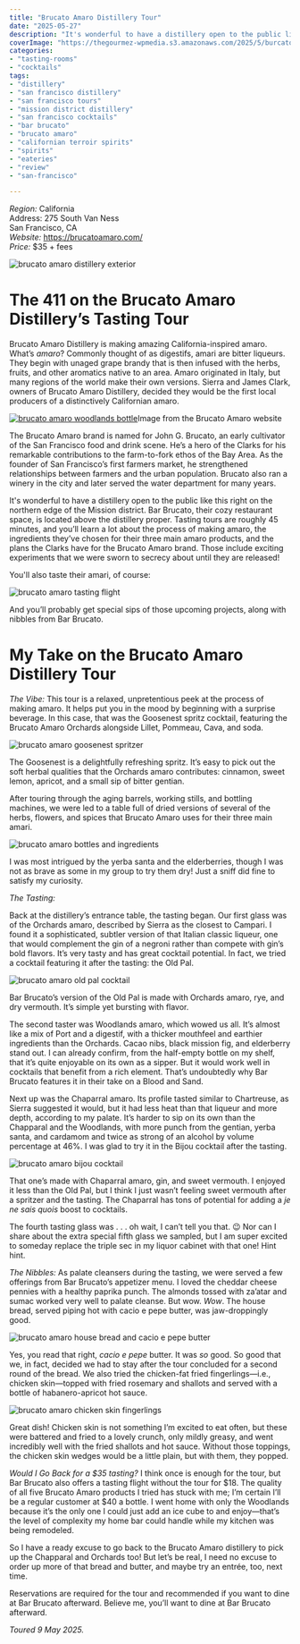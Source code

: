 ```yaml
---
title: "Brucato Amaro Distillery Tour"
date: "2025-05-27"
description: "It's wonderful to have a distillery open to the public like this right on the northern edge of the Mission district. Bar Brucato, their cozy restaurant space, is located above the distillery proper. Tasting tours are roughly 45 minutes, and you’ll learn a lot about the process of making amaro,"
coverImage: "https://thegourmez-wpmedia.s3.amazonaws.com/2025/5/burcato-amaro-tour+(4).jpg"
categories:
- "tasting-rooms"
- "cocktails"
tags:
- "distillery"
- "san francisco distillery"
- "san francisco tours"
- "mission district distillery"
- "san francisco cocktails"
- "bar brucato"
- "brucato amaro"
- "californian terroir spirits"
- "spirits"
- "eateries"
- "review"
- "san-francisco"

---
```

*Region:* California\
Address: 275 South Van Ness\
San Francisco, CA\
*Website:* <https://brucatoamaro.com/>\
*Price:* $35 + fees

![brucato amaro distillery exterior](https://thegourmez-wpmedia.s3.amazonaws.com/2025/5/burcato-amaro-tour+(2).jpg)

# The 411 on the Brucato Amaro Distillery’s Tasting Tour

Brucato Amaro Distillery is making amazing California-inspired amaro. What’s *amaro*? Commonly thought of as digestifs, amari are bitter liqueurs. They begin with unaged grape brandy that is then infused with the herbs, fruits, and other aromatics native to an area. Amaro originated in Italy, but many regions of the world make their own versions. Sierra and James Clark, owners of Brucato Amaro Distillery, decided they would be the first local producers of a distinctively Californian amaro.

<div class="caption">

[![brucato amaro woodlands bottle](https://thegourmez-wpmedia.s3.amazonaws.com/2025/5/brucato-amaro-logo.png)](https://thegourmez-wpmedia.s3.amazonaws.com/2025/5/brucato-amaro-logo.png)Image from the Brucato Amaro website</div>

The Brucato Amaro brand is named for John G. Brucato, an early cultivator of the San Francisco food and drink scene. He’s a hero of the Clarks for his remarkable contributions to the farm-to-fork ethos of the Bay Area. As the founder of San Francisco’s first farmers market, he strengthened relationships between farmers and the urban population. Brucato also ran a winery in the city and later served the water department for many years.

It's wonderful to have a distillery open to the public like this right on the northern edge of the Mission district. Bar Brucato, their cozy restaurant space, is located above the distillery proper. Tasting tours are roughly 45 minutes, and you’ll learn a lot about the process of making amaro, the ingredients they’ve chosen for their three main amaro products, and the plans the Clarks have for the Brucato Amaro brand. Those include exciting experiments that we were sworn to secrecy about until they are released!

You'll also taste their amari, of course:

![brucato amaro tasting flight](https://thegourmez-wpmedia.s3.amazonaws.com/2025/5/burcato-amaro-tour+(5).jpg)

And you’ll probably get special sips of those upcoming projects, along with nibbles from Bar Brucato.

# My Take on the Brucato Amaro Distillery Tour

*The Vibe:* This tour is a relaxed, unpretentious peek at the process of making amaro. It helps put you in the mood by beginning with a surprise beverage. In this case, that was the Goosenest spritz cocktail, featuring the Brucato Amaro Orchards alongside Lillet, Pommeau, Cava, and soda.

![brucato amaro goosenest spritzer](https://thegourmez-wpmedia.s3.amazonaws.com/2025/5/burcato-amaro-tour+(3).jpg)

The Goosenest is a delightfully refreshing spritz. It’s easy to pick out the soft herbal qualities that the Orchards amaro contributes: cinnamon, sweet lemon, apricot, and a small sip of bitter gentian.

After touring through the aging barrels, working stills, and bottling machines, we were led to a table full of dried versions of several of the herbs, flowers, and spices that Brucato Amaro uses for their three main amari.

![brucato amaro bottles and ingredients](https://thegourmez-wpmedia.s3.amazonaws.com/2025/5/burcato-amaro-tour+(4).jpg)

I was most intrigued by the yerba santa and the elderberries, though I was not as brave as some in my group to try them dry! Just a sniff did fine to satisfy my curiosity.

*The Tasting:*

Back at the distillery’s entrance table, the tasting began. Our first glass was of the Orchards amaro, described by Sierra as the closest to Campari. I found it a sophisticated, subtler version of that Italian classic liqueur, one that would complement the gin of a negroni rather than compete with gin’s bold flavors. It’s very tasty and has great cocktail potential. In fact, we tried a cocktail featuring it after the tasting: the Old Pal.

![brucato amaro old pal cocktail](https://thegourmez-wpmedia.s3.amazonaws.com/2025/5/burcato-amaro-tour+(8).jpg)

Bar Brucato’s version of the Old Pal is made with Orchards amaro, rye, and dry vermouth. It’s simple yet bursting with flavor.

The second taster was Woodlands amaro, which wowed us all. It’s almost like a mix of Port and a digestif, with a thicker mouthfeel and earthier ingredients than the Orchards. Cacao nibs, black mission fig, and elderberry stand out. I can already confirm, from the half-empty bottle on my shelf, that it’s quite enjoyable on its own as a sipper. But it would work well in cocktails that benefit from a rich element. That’s undoubtedly why Bar Brucato features it in their take on a Blood and Sand.

Next up was the Chaparral amaro. Its profile tasted similar to Chartreuse, as Sierra suggested it would, but it had less heat than that liqueur and more depth, according to my palate. It’s harder to sip on its own than the Chapparal and the Woodlands, with more punch from the gentian, yerba santa, and cardamom and twice as strong of an alcohol by volume percentage at 46%. I was glad to try it in the Bijou cocktail after the tasting.

![brucato amaro bijou cocktail](https://thegourmez-wpmedia.s3.amazonaws.com/2025/5/burcato-amaro-tour+(1).jpg)

That one’s made with Chaparral amaro, gin, and sweet vermouth. I enjoyed it less than the Old Pal, but I think I just wasn’t feeling sweet vermouth after a spritzer and the tasting. The Chaparral has tons of potential for adding a *je ne sais quois* boost to cocktails.

The fourth tasting glass was . . . oh wait, I can’t tell you that. 😉 Nor can I share about the extra special fifth glass we sampled, but I am super excited to someday replace the triple sec in my liquor cabinet with that one! Hint hint.

*The Nibbles:* As palate cleansers during the tasting, we were served a few offerings from Bar Brucato’s appetizer menu. I loved the cheddar cheese pennies with a healthy paprika punch. The almonds tossed with za’atar and sumac worked very well to palate cleanse. But wow. *Wow*. The house bread, served piping hot with cacio e pepe butter, was jaw-droppingly good.

![brucato amaro house bread and cacio e pepe butter](https://thegourmez-wpmedia.s3.amazonaws.com/2025/5/burcato-amaro-tour+(6).jpg)

Yes, you read that right, *cacio e pepe* butter. It was *so* good. So good that we, in fact, decided we had to stay after the tour concluded for a second round of the bread. We also tried the chicken-fat fried fingerlings—i.e., chicken skin—topped with fried rosemary and shallots and served with a bottle of habanero-apricot hot sauce.

![brucato amaro chicken skin fingerlings](https://thegourmez-wpmedia.s3.amazonaws.com/2025/5/burcato-amaro-tour+(7).jpg)

Great dish! Chicken skin is not something I’m excited to eat often, but these were battered and fried to a lovely crunch, only mildly greasy, and went incredibly well with the fried shallots and hot sauce. Without those toppings, the chicken skin wedges would be a little plain, but with them, they popped.

*Would I Go Back for a \$35 tasting?* I think once is enough for the tour, but Bar Brucato also offers a tasting flight without the tour for \$18. The quality of all five Brucato Amaro products I tried has stuck with me; I’m certain I’ll be a regular customer at \$40 a bottle. I went home with only the Woodlands because it’s the only one I could just add an ice cube to and enjoy—that’s the level of complexity my home bar could handle while my kitchen was being remodeled.

So I have a ready excuse to go back to the Brucato Amaro distillery to pick up the Chapparal and Orchards too! But let’s be real, I need no excuse to order up more of that bread and butter, and maybe try an entrée, too, next time.

Reservations are required for the tour and recommended if you want to dine at Bar Brucato afterward. Believe me, you’ll want to dine at Bar Brucato afterward.

*Toured 9 May 2025.*
